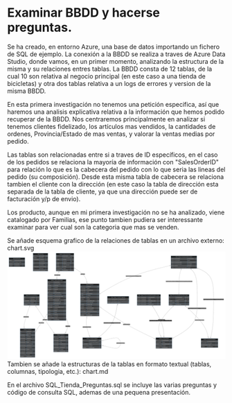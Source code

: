 # Examinar BBDD y hacerse preguntas.

Se ha creado, en entorno Azure, una base de datos importando un fichero de SQL de ejemplo. La conexión a la BBDD se realiza a traves de Azure Data Studio, donde vamos, en un primer momento, analizando la estructura de la misma y su relaciones entres tablas.
La BBDD consta de 12 tablas, de la cual 10 son relativa al negocio principal (en este caso a una tienda de bicicletas) y otra dos tablas relativa a un logs de errores y version de la misma BBDD.

En esta primera investigación no tenemos una petición especifica, así que haremos una analisis explicativa relativa a la información que hemos podido recuperar de la BBDD.
Nos centraremos principalmente en analizar si tenemos clientes fidelizado, los artículos mas vendidos, la cantidades de ordenes, Provincia/Estado de mas ventas, y valorar la ventas medias por pedido.

Las tablas son relacionadas entre si a traves de ID específicos, en el caso de los pedidos se relaciona la mayoría de información con "SalesOrderID" para relación lo que es la cabecera del pedido con lo que seria las lineas del pedido (su composición). Desde esta misma tabla de cabecera se relaciona tambien el cliente con la dirección (en este caso la tabla de dirección esta separada de la tabla de cliente, ya que una dirección puede ser de facturación y/p de envio).

Los producto, aunque en mi primera investigación no se ha analizado, viene catalogado por Familias, ese punto tambien pudiera ser interessante examinar para ver cual son la categoria que mas se venden.

Se añade esquema grafico de la relaciones de tablas en un archivo externo: chart.svg
![](https://github.com/Xicu980/SQL_01/blob/main/chart.svg)
Tambien se añade la estructuras de la tablas en formato textual (tablas, columnas, tipologia, etc.): chart.md

En el archivo SQL_Tienda_Preguntas.sql se incluye las varias preguntas y código de consulta SQL, ademas de una pequena presentación.
 
